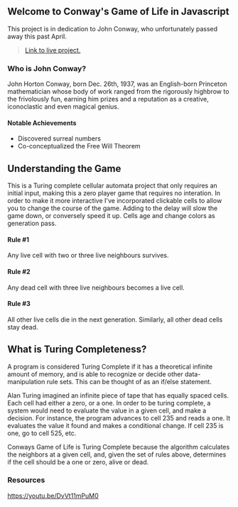 ## Welcome to Conway's Game of Life in Javascript
This project is in dedication to John Conway, who unfortunately passed away this past April.

> [Link to live project.](https://game-of-life.vinnihoke.now.sh/)

### Who is John Conway?
John Horton Conway, born Dec. 26th, 1937, was an English-born Princeton mathematician whose body of work ranged from the rigorously highbrow to the frivolously fun, earning him prizes and a reputation as a creative, iconoclastic and even magical genius.

#### Notable Achievements
* Discovered surreal numbers
* Co-conceptualized the Free Will Theorem


## Understanding the Game
This is a Turing complete cellular automata project that only requires an initial input, making this a zero player game that requires no interation. In order to make it more interactive I've incorporated clickable cells to allow you to change the course of the game. Adding to the delay will slow the game down, or conversely speed it up. Cells age and change colors as generation pass.

#### Rule #1
Any live cell with two or three live neighbours survives.

#### Rule #2
Any dead cell with three live neighbours becomes a live cell.

#### Rule #3
All other live cells die in the next generation. Similarly, all other dead cells stay dead.

## What is Turing Completeness?
A program is considered Turing Complete if it has a theoretical infinite amount of memory, and is able to recognize or decide other data-manipulation rule sets. This can be thought of as an if/else statement.

Alan Turing imagined an infinite piece of tape that has equally spaced cells. Each cell had either a zero, or a one. In order to be turing complete, a system would need to evaluate the value in a given cell, and make a decision. For instance, the program advances to cell 235 and reads a one. It evaluates the value it found and makes a conditional change. If cell 235 is one, go to cell 525, etc.

Conways Game of Life is Turing Complete because the algorithm calculates the neighbors at a given cell, and, given the set of rules above, determines if the cell should be a one or zero, alive or dead.


### Resources
https://youtu.be/DvVt11mPuM0